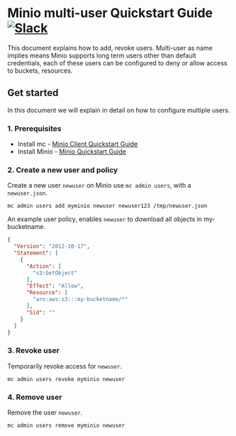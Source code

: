 # Minio multi-user Quickstart Guide [![Slack](https://slack.minio.io/slack?type=svg)](https://slack.minio.io)
This document explains how to add, revoke users. Multi-user as name implies means Minio supports long term users other than default credentials, each of these users can be configured to deny or allow access to buckets, resources.

## Get started
In this document we will explain in detail on how to configure multiple users.

### 1. Prerequisites
- Install mc - [Minio Client Quickstart Guide](https://docs.minio.io/docs/minio-client-quickstart-guide.html)
- Install Minio - [Minio Quickstart Guide](https://docs.minio.io/docs/minio-quickstart-guide)

### 2. Create a new user and policy
Create a new user `newuser` on Minio use `mc admin users`, with a `newuser.json`.
```
mc admin users add myminio newuser newuser123 /tmp/newuser.json
```

An example user policy, enables `newuser` to download all objects in my-bucketname.
```json
{
  "Version": "2012-10-17",
  "Statement": [
    {
      "Action": [
        "s3:GetObject"
      ],
      "Effect": "Allow",
      "Resource": [
        "arn:aws:s3:::my-bucketname/*"
      ],
      "Sid": ""
    }
  ]
}
```

### 3. Revoke user
Temporarily revoke access for `newuser`.
```
mc admin users revoke myminio newuser
```

### 4. Remove user
Remove the user `newuser`.
```
mc admin users remove myminio newuser
```
